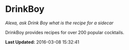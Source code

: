 # DrinkBoy
*Alexa, ask Drink Boy what is the recipe for a sidecar*

DrinkBoy provides recipes for over 200 popular cocktails.

**Last Updated:** 2016-03-08 15:32:41